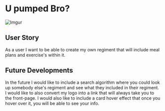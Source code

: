 <h1>U pumped Bro?</h1>

![Imgur](https://i.imgur.com/kSENrfA.png)
<h2>User Story</h2>
<p>As a user I want to be able to create my own regiment that will include meal plans and exercise's within it.</p>

<h2>Future Developments</h2>
    <p>In the future I would like to include a search algorithm where you could look up somebody else's regiment and see what they included in their regiment. I would like to also convert my logo into a link that will always take you to the front-page. I would also like to include a card hover effect that once you hover over it, you will be able to see your info.</p>

